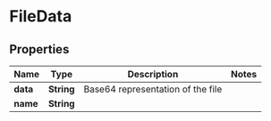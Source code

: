

# FileData


## Properties

| Name | Type | Description | Notes |
|------------ | ------------- | ------------- | -------------|
|**data** | **String** | Base64 representation of the file |  |
|**name** | **String** |  |  |



